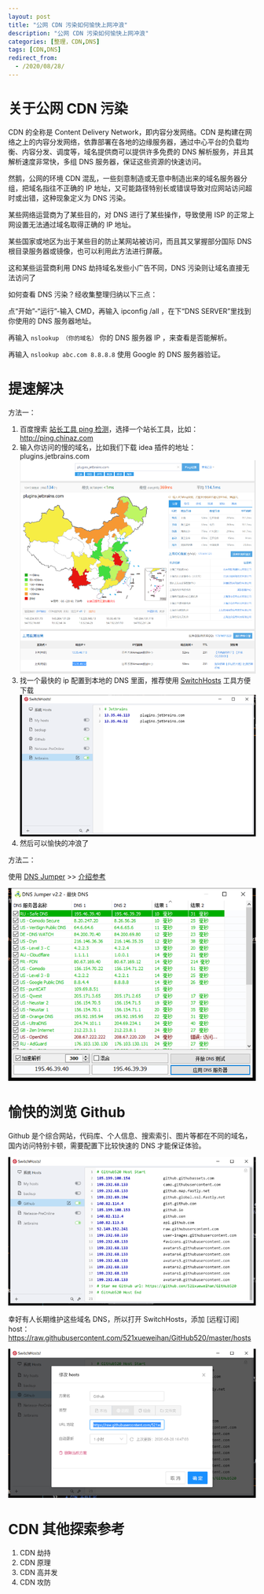 ```yaml
---
layout: post
title: "公网 CDN 污染如何愉快上网冲浪"
description: "公网 CDN 污染如何愉快上网冲浪"
categories: [整理，CDN,DNS]
tags: [CDN,DNS]
redirect_from:
  - /2020/08/28/
---
```


# 关于公网 CDN 污染

CDN 的全称是 Content Delivery Network，即内容分发网络。CDN 是构建在网络之上的内容分发网络，依靠部署在各地的边缘服务器，通过中心平台的负载均衡、内容分发、调度等，域名提供商可以提供许多免费的 DNS 解析服务，并且其解析速度非常快，多组 DNS 服务器，保证这些资源的快速访问。

然鹅，公网的环境 CDN 混乱，一些刻意制造或无意中制造出来的域名服务器分组，把域名指往不正确的 IP 地址，又可能路径特别长或错误导致对应网站访问超时或出错，这种现象定义为 DNS 污染。

某些网络运营商为了某些目的，对 DNS 进行了某些操作，导致使用 ISP 的正常上网设置无法通过域名取得正确的 IP 地址。

某些国家或地区为出于某些目的防止某网站被访问，而且其又掌握部分国际 DNS 根目录服务器或镜像，也可以利用此方法进行屏蔽。

这和某些运营商利用 DNS 劫持域名发些小广告不同，DNS 污染则让域名直接无法访问了

如何查看 DNS 污染？经收集整理归纳以下三点：

点“开始”-“运行”-输入 CMD，再输入 ipconfig /all ，在下“DNS SERVER”里找到你使用的 DNS 服务器地址。

再输入 `nslookup （你的域名）` 你的 DNS 服务器 IP ，来查看是否能解析。

再输入 `nslookup abc.com 8.8.8.8` 使用 Google 的 DNS 服务器验证。  

# 提速解决

方法一：

1. 百度搜索 [站长工具 ping 检测](https://www.baidu.com/s?tn=02003390_hao_pg&ie=utf-8&wd=%E7%AB%99%E9%95%BF%E5%B7%A5%E5%85%B7%20ping%E6%A3%80%E6%B5%8B)，选择一个站长工具，比如：http://ping.chinaz.com
2. 输入你访问的慢的域名，比如我们下载 idea 插件的地址：plugins.jetbrains.com
    ![Ping-Test.png](/images/dns-host/Ping-Test.png) 
3. 找一个最快的 ip 配置到本地的 DNS 里面，推荐使用 [SwitchHosts](https://oldj.github.io/SwitchHosts/) 工具方便下载
    ![SwitchHosts.png](/images/dns-host/SwitchHosts.png)
4. 然后可以愉快的冲浪了

方法二：

使用 [DNS Jumper](https://www.sordum.org/7952/dns-jumper-v2-2/) >> [介绍参考](https://www.zhihu.com/question/32229915/answer/112085467)

![DNS-Jumper.png](/images/dns-host/DNS-Jumper.png)

# 愉快的浏览 Github

Github 是个综合网站，代码库、个人信息、搜索索引、图片等都在不同的域名，国内访问特别卡顿，需要配置下比较快速的 DNS 才能保证体验。

![Github-Host.png](/images/dns-host/Github-Host.png)

幸好有人长期维护这些域名 DNS，所以打开 SwitchHosts，添加 [远程订阅] host：https://raw.githubusercontent.com/521xueweihan/GitHub520/master/hosts

![Github-Remote-Host.png](/images/dns-host/Github-Remote-Host.png)

# CDN 其他探索参考

1. CDN 劫持
2. CDN 原理
3. CDN 高并发
4. CDN 攻防

